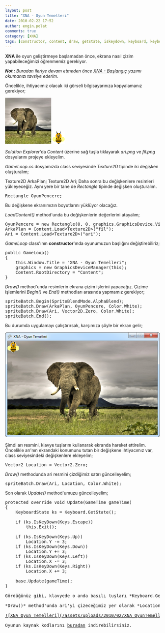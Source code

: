 ```yaml
---
layout: post
title: "XNA - Oyun Temelleri"
date: 2010-02-22 17:52
author: engin.polat
comments: true
category: [XNA]
tags: [constructor, content, draw, getstate, iskeydown, keyboard, keyboardstate, loadcontent, location, rectangle, spritebatch, texture2d, update, vector2, XNA, xna game studio]
---
```

**XNA** ile oyun geliştirmeye başlamadan önce, ekrana nasıl çizim yapabileceğimizi öğrenmemiz gerekiyor.

***Not :** Buradan ileriye devam etmeden önce <a title="enginpolat.com : XNA - Başlangıç" href="http://www.enginpolat.com/xna-baslangic/" target="_blank">XNA - Başlangıç</a> yazımı okumanızı tavsiye ederim.*

Öncelikle, ihtiyacımız olacak iki görseli bilgisayarınıza kopyalamanız gerekiyor;

<a href="/assets/uploads/2010/02/fil.jpg">![Fil Resmi - Arkaplan olarak kullanılacak](/assets/uploads/2010/02/fil-150x150.jpg "fil")</a> <a href="/assets/uploads/2010/02/ari.png">![Arı Resmi](/assets/uploads/2010/02/ari.png "ari")</a>

*Solution Explorer*'da *Content* üzerine sağ tuşla tıklayarak *ari.png* ve *fil.png* dosyalarını projeye ekleyelim.

*GameLoop.cs* dosyamızda class seviyesinde *Texture2D* tipinde iki değişken oluşturalım;


Texture2D ArkaPlan;
Texture2D Ari;</pre>
Daha sonra bu değişkenlere resimleri yükleyeceğiz. Aynı yere bir tane de *Rectangle* tipinde değişken oluşturalım.
<pre class="brush:csharp">Rectangle OyunPencere;</pre>
Bu değişkene ekranımızın boyutlarını yüklüyor olacağız.

*LoadContent()* method'unda bu değişkenlerin değerlerini atayalım;
<pre class="brush:csharp">OyunPencere = new Rectangle(0, 0, graphics.GraphicsDevice.Viewport.Width, graphics.GraphicsDevice.Viewport.Height);
ArkaPlan = Content.Load&lt;Texture2D&gt;("fil");
Ari = Content.Load&lt;Texture2D&gt;("ari");</pre>
*GameLoop* class'ının **constructor**'ında oyunumuzun başlığını değiştirebiliriz;
<pre class="brush:csharp">public GameLoop()
{
    this.Window.Title = "XNA - Oyun Temelleri";
    graphics = new GraphicsDeviceManager(this);
    Content.RootDirectory = "Content";
}</pre>
*Draw()* method'unda resimlerin ekrana çizim işlerini yapacağız. Çizime işlemlerini *Begin()* ve *End()* methodları arasında yapmamız gerekiyor;
<pre class="brush:csharp">spriteBatch.Begin(SpriteBlendMode.AlphaBlend);
spriteBatch.Draw(ArkaPlan, OyunPencere, Color.White);
spriteBatch.Draw(Ari, Vector2D.Zero, Color.White);
spriteBatch.End();</pre>
Bu durumda uygulamayı çalıştırırsak, karşımıza şöyle bir ekran gelir;

<a href="/assets/uploads/2010/02/XNA_OyunTemelleri_1.png">![XNA Oyun Temelleri](/assets/uploads/2010/02/XNA_OyunTemelleri_1.png "XNA OyunTemelleri")</a>

Şimdi arı resmini, klavye tuşlarını kullanarak ekranda hareket ettirelim. Öncelikle arı'nın ekrandaki konumunu tutan bir değişkene ihtiyacımız var, class seviyesindeki değişkenlere ekleyelim;
<pre class="brush:csharp">Vector2 Location = Vector2.Zero;</pre>
*Draw()* methodunda ari resmini çizdiğimiz satırı güncelleyelim;
<pre class="brush:csharp">spriteBatch.Draw(Ari, Location, Color.White);</pre>
Son olarak *Update()* method'umuzu güncelleyelim;
<pre class="brush:csharp">protected override void Update(GameTime gameTime)
{
    KeyboardState ks = Keyboard.GetState();

    if (ks.IsKeyDown(Keys.Escape))
        this.Exit();

    if (ks.IsKeyDown(Keys.Up))
        Location.Y -= 3;
    if (ks.IsKeyDown(Keys.Down))
        Location.Y += 3;
    if (ks.IsKeyDown(Keys.Left))
        Location.X -= 3;
    if (ks.IsKeyDown(Keys.Right))
        Location.X += 3;

    base.Update(gameTime);
}

Gördüğünüz gibi, klavyede o anda basılı tuşları *Keyboard.GetState()* ile *ks* değişkenine yüklüyoruz, sonra basit karşılaştırmalar ile *Location* değişkenimizin *X* ve *Y* değerlerini değiştiriyoruz.

*Draw()* method'unda ari'yi çizeceğimiz yer olarak *Location* değişkenini verdiğimiz için, klavyeyi kullanarak ari'yi hareket ettirebildiğimizi görüyoruz.

<a href="/assets/uploads/2010/02/XNA_OyunTemelleri_2.png">![XNA Oyun Temelleri](/assets/uploads/2010/02/XNA_OyunTemelleri_2.png "XNA Oyun Temelleri")</a>

Oyunun kaynak kodlarını <a title="enginpolat.com : XNA Temelleri" href="/assets/uploads/2010/02/XNA_OyunTemelleri.rar" target="_blank">buradan</a> indirebilirsiniz.

